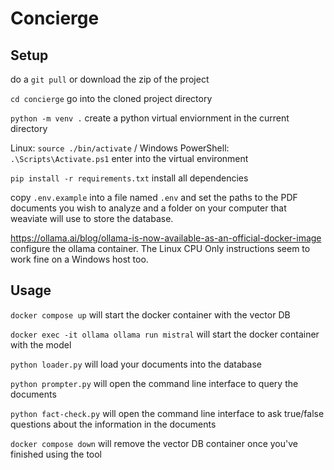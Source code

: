 # Concierge #

## Setup ##
do a `git pull` or download the zip of the project

`cd concierge` go into the cloned project directory

`python -m venv .` create a python virtual enviornment in the current directory

Linux: `source ./bin/activate` / Windows PowerShell: `.\Scripts\Activate.ps1` enter into the virtual environment

`pip install -r requirements.txt` install all dependencies

copy `.env.example` into a file named `.env` and set the paths to the PDF documents you wish to analyze and a folder on your computer that weaviate will use to store the database.

https://ollama.ai/blog/ollama-is-now-available-as-an-official-docker-image configure the ollama container. The Linux CPU Only instructions seem to work fine on a Windows host too.

## Usage ##
`docker compose up` will start the docker container with the vector DB

`docker exec -it ollama ollama run mistral` will start the docker container with the model

`python loader.py` will load your documents into the database

`python prompter.py` will open the command line interface to query the documents

`python fact-check.py` will open the command line interface to ask true/false questions about the information in the documents

`docker compose down` will remove the vector DB container once you've finished using the tool
